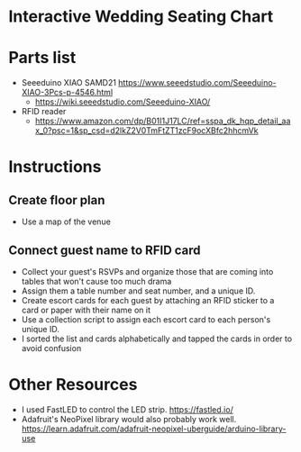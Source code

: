 # Interactive Wedding Seating Chart

# Parts list
- Seeeduino XIAO SAMD21 https://www.seeedstudio.com/Seeeduino-XIAO-3Pcs-p-4546.html
  - https://wiki.seeedstudio.com/Seeeduino-XIAO/
- RFID reader
  - https://www.amazon.com/dp/B01I1J17LC/ref=sspa_dk_hqp_detail_aax_0?psc=1&sp_csd=d2lkZ2V0TmFtZT1zcF9ocXBfc2hhcmVk
 
# Instructions
## Create floor plan
- Use a map of the venue
## Connect guest name to RFID card
- Collect your guest's RSVPs and organize those that are coming into tables that won't cause too much drama
- Assign them a table number and seat number, and a unique ID.
- Create escort cards for each guest by attaching an RFID sticker to a card or paper with their name on it
- Use a collection script to assign each escort card to each person's unique ID.
-   I sorted the list and cards alphabetically and tapped the cards in order to avoid confusion

 
# Other Resources
- I used FastLED to control the LED strip. https://fastled.io/
- Adafruit's NeoPixel library would also probably work well. https://learn.adafruit.com/adafruit-neopixel-uberguide/arduino-library-use
